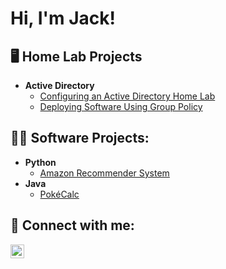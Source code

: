 <h1>Hi, I'm Jack! </h1>

<h2>🖥️ Home Lab Projects</h2>

- <b>Active Directory</b>
  - [Configuring an Active Directory Home Lab](https://github.com/jkrygo/adhomelab/)
  - [Deploying Software Using Group Policy](https://github.com/jkrygo/grouppolicy/)
<h2>👨‍💻 Software Projects:</h2>

- <b>Python</b>
  - [Amazon Recommender System](https://github.com/jkrygo/amznrec)
- <b>Java</b>
  - [PokéCalc](https://github.com/jkrygo/pokecalc)

<h2> 🤳 Connect with me:</h2>

[<img align="left" alt="JoshMadakor | LinkedIn" width="22px" src="https://cdn.jsdelivr.net/npm/simple-icons@v3/icons/linkedin.svg" />][linkedin]

[linkedin]: https://www.linkedin.com/in/jkrygowski/
